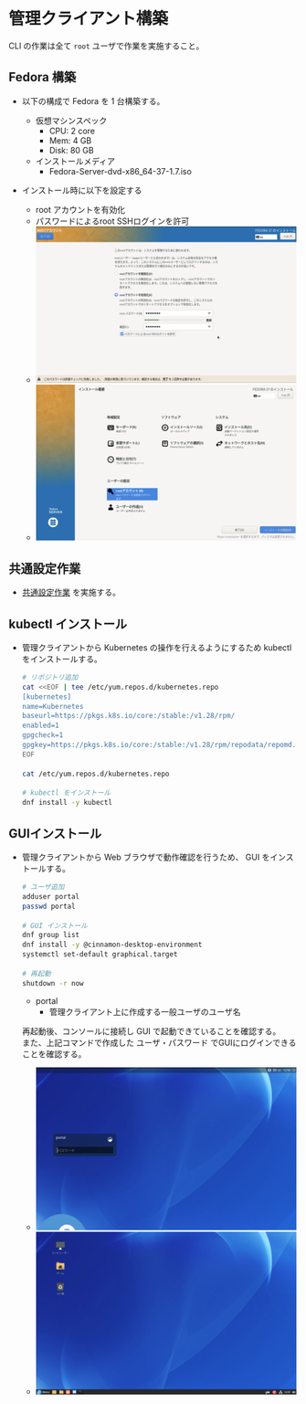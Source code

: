 # 管理クライアント構築

CLI の作業は全て `root` ユーザで作業を実施すること。

## Fedora 構築

- 以下の構成で Fedora を 1 台構築する。
  - 仮想マシンスペック
    - CPU: 2 core
    - Mem: 4 GB
    - Disk: 80 GB
  - インストールメディア
    - Fedora-Server-dvd-x86_64-37-1.7.iso

- インストール時に以下を設定する
  - root アカウントを有効化
  - パスワードによるroot SSHログインを許可
  - ![img](img/01_root_user.png)
  - ![img](img/02_FedoraInstallation.png)

## 共通設定作業

- [共通設定作業](50-common.md) を実施する。

## kubectl インストール

- 管理クライアントから Kubernetes の操作を行えるようにするため kubectl をインストールする。

  ```bash
  # リポジトリ追加
  cat <<EOF | tee /etc/yum.repos.d/kubernetes.repo
  [kubernetes]
  name=Kubernetes
  baseurl=https://pkgs.k8s.io/core:/stable:/v1.28/rpm/
  enabled=1
  gpgcheck=1
  gpgkey=https://pkgs.k8s.io/core:/stable:/v1.28/rpm/repodata/repomd.xml.key
  EOF
  
  cat /etc/yum.repos.d/kubernetes.repo
  
  # kubectl をインストール
  dnf install -y kubectl
  ```

## GUIインストール

- 管理クライアントから Web ブラウザで動作確認を行うため、 GUI をインストールする。

  ```bash
  # ユーザ追加
  adduser portal
  passwd portal
  
  # GUI インストール
  dnf group list
  dnf install -y @cinnamon-desktop-environment
  systemctl set-default graphical.target
  
  # 再起動
  shutdown -r now
  ```

  - portal
    - 管理クライアント上に作成する一般ユーザのユーザ名

  再起動後、コンソールに接続し GUI で起動できていることを確認する。 \
  また、上記コマンドで作成した ユーザ・パスワード でGUIにログインできることを確認する。

  - ![img](img/10_GUI_Login.png)
  - ![img](img/11_GUI_Desktop.png)

